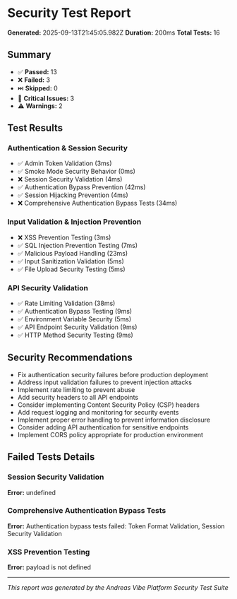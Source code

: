 
# Security Test Report

**Generated:** 2025-09-13T21:45:05.982Z
**Duration:** 200ms
**Total Tests:** 16

## Summary

- ✅ **Passed:** 13
- ❌ **Failed:** 3
- ⏭️ **Skipped:** 0
- 🚨 **Critical Issues:** 3
- ⚠️ **Warnings:** 2

## Test Results

### Authentication & Session Security
- ✅ Admin Token Validation (3ms)
- ✅ Smoke Mode Security Behavior (0ms)
- ❌ Session Security Validation (4ms)
- ✅ Authentication Bypass Prevention (42ms)
- ✅ Session Hijacking Prevention (4ms)
- ❌ Comprehensive Authentication Bypass Tests (34ms)

### Input Validation & Injection Prevention
- ❌ XSS Prevention Testing (3ms)
- ✅ SQL Injection Prevention Testing (7ms)
- ✅ Malicious Payload Handling (23ms)
- ✅ Input Sanitization Validation (5ms)
- ✅ File Upload Security Testing (5ms)

### API Security Validation
- ✅ Rate Limiting Validation (38ms)
- ✅ Authentication Bypass Testing (9ms)
- ✅ Environment Variable Security (5ms)
- ✅ API Endpoint Security Validation (9ms)
- ✅ HTTP Method Security Testing (9ms)

## Security Recommendations

- Fix authentication security failures before production deployment
- Address input validation failures to prevent injection attacks
- Implement rate limiting to prevent abuse
- Add security headers to all API endpoints
- Consider implementing Content Security Policy (CSP) headers
- Add request logging and monitoring for security events
- Implement proper error handling to prevent information disclosure
- Consider adding API authentication for sensitive endpoints
- Implement CORS policy appropriate for production environment

## Failed Tests Details

### Session Security Validation
**Error:** undefined

### Comprehensive Authentication Bypass Tests
**Error:** Authentication bypass tests failed: Token Format Validation, Session Security Validation

### XSS Prevention Testing
**Error:** payload is not defined


---
*This report was generated by the Andreas Vibe Platform Security Test Suite*
